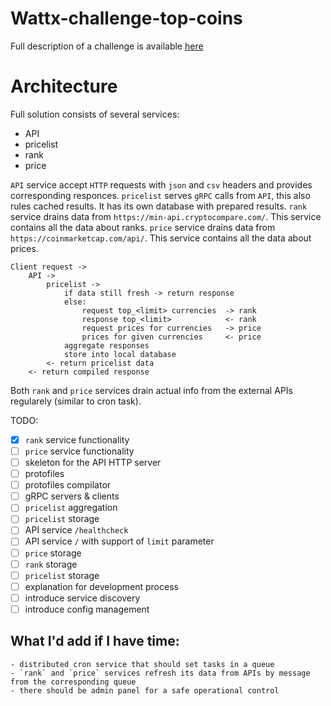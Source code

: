 # Wattx-challenge-top-coins

Full description of a challenge is available [here](https://github.com/WATTx/code-challenges/blob/master/software-engineer-challenge-top-coins.md)


Architecture
============

Full solution consists of several services:

- API
- pricelist
- rank
- price

`API` service accept `HTTP` requests with `json` and `csv` headers and provides corresponding responces.
`pricelist` serves `gRPC` calls from `API`, this also rules cached results. It has its own database with prepared results.
`rank` service drains data from `https://min-api.cryptocompare.com/`. This service contains all the data about ranks.
`price` service drains data from `https://coinmarketcap.com/api/`. This service contains all the data about prices.

    Client request -> 
        API -> 
            pricelist ->
                if data still fresh -> return response
                else:
                    request top_<limit> currencies  -> rank
                    response top_<limit>            <- rank
                    request prices for currencies   -> price
                    prices for given currencies     <- price
                aggregate responses
                store into local database
            <- return pricelist data
        <- return compiled response
        
Both `rank` and `price` services drain actual info from the external APIs regularely (similar to cron task).

TODO:

- [x] `rank` service functionality
- [ ] `price` service functionality
- [ ] skeleton for the API HTTP server
- [ ] protofiles
- [ ] protofiles compilator
- [ ] gRPC servers & clients
- [ ] `pricelist` aggregation
- [ ] `pricelist` storage
- [ ] API service `/healthcheck` 
- [ ] API service `/` with support of `limit` parameter
- [ ] `price` storage
- [ ] `rank` storage
- [ ] `pricelist` storage
- [ ] explanation for development process
- [ ] introduce service discovery
- [ ] introduce config management

What I'd add if I have time:
----------------------------

    - distributed cron service that should set tasks in a queue
    - `rank` and `price` services refresh its data from APIs by message from the corresponding queue
    - there should be admin panel for a safe operational control

